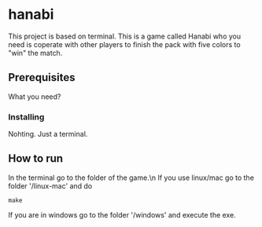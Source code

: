 # hanabi
This project is based on terminal. This is a game called Hanabi who you need is coperate with other players to finish the pack with five colors to "win" the match.
## Prerequisites
What you need?
### Installing
Nohting. Just a terminal.
## How to run
In the terminal go to the folder of the game.\n
If you use linux/mac go to the folder '/linux-mac' and do
```
make
```
If you are in windows go to the folder '/windows' and execute the exe.